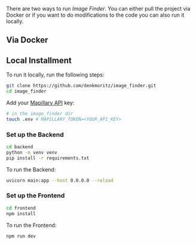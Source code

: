 There are two ways to run *Image Finder*. You can either pull the project via Docker or if you want to do modifications to the code you can also run it locally.


## Via Docker


## Local Installment

To run it locally, run the following steps:

```bash
git clone https://github.com/denkmoritz/image_finder.git
cd image_finder
```

Add your [Mapillary API](https://www.mapillary.com/developer/api-documentation) key:

```bash
# in the image_finder dir
touch .env # MAPILLARY_TOKEN=<YOUR_API_KEY>
```

### Set up the Backend

```bash
cd backend
python -m venv venv
pip install -r requirements.txt
```

To run the Backend:

```bash
uvicorn main:app --host 0.0.0.0 --reload
```

### Set up the Frontend

```bash
cd frontend
npm install
```

To run the Frontend:

```bash
npm run dev
```
